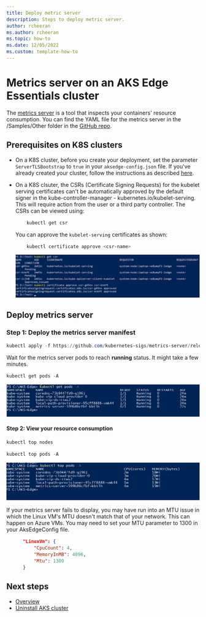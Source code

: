 ```yaml
---
title: Deploy metric server
description: Steps to deploy metric server.
author: rcheeran
ms.author: rcheeran
ms.topic: how-to
ms.date: 12/05/2022
ms.custom: template-how-to
---
```


# Metrics server on an AKS Edge Essentials cluster

The [metrics server](https://github.com/kubernetes-sigs/metrics-server) is a tool that inspects your containers' resource consumption. You can find the YAML file for the metrics server in the /Samples/Other folder in the [GitHub repo](https://github.com/Azure/AKS-Edge/).

## Prerequisites on K8S clusters

- On a K8S cluster, before you create your deployment, set the parameter `ServerTLSBootstrap` to `true` in your `aksedge-config.json` file. If you've already created your cluster, follow the instructions as described [here](https://kubernetes.io/docs/tasks/administer-cluster/kubeadm/kubeadm-certs/#kubelet-serving-certs).

- On a K8S clsuter, the CSRs (Certificate Signing Requests) for the kubelet serving certificates can't be automatically approved by the default signer in the kube-controller-manager - kubernetes.io/kubelet-serving. This will require action from the user or a third party controller. The CSRs can be viewed using:

    ```bash
        kubectl get csr
    ```

    You can approve the `kubelet-serving` certificates as shown:

    ```bash
        kubectl certificate approve <csr-name>
    ```

    ![Screenshot of approval of certificates.](media/aks-edge/metrics-server-certificate.png)

## Deploy metrics server

### Step 1: Deploy the metrics server manifest

```powershell
kubectl apply -f https://github.com/kubernetes-sigs/metrics-server/releases/latest/download/components.yaml
```

Wait for the metrics server pods to reach **running** status. It might take a few minutes.

```powershell
kubectl get pods -A
```

![Screenshot of results showing metrics pod running.](media/aks-edge/metrics-pod-running.png)

#### Step 2: View your resource consumption

```powershell
kubectl top nodes
```

```powershell
kubectl top pods -A
```

![Screenshot of results showing metrics server installed.](media/aks-edge/metrics-server-installed.png)

If your metrics server fails to display, you may have run into an MTU issue in which the Linux VM's MTU doesn't match that of your network. This can happen on Azure VMs. You may need to set your MTU parameter to 1300 in your AksEdgeConfig file.

 ```json
       "LinuxVm": {
           "CpuCount": 4,
           "MemoryInMB": 4096,
           "Mtu": 1300
       }
   ```

## Next steps

- [Overview](aks-edge-overview.md)
- [Uninstall AKS cluster](aks-edge-howto-uninstall.md)
